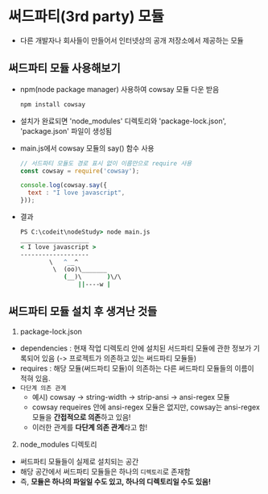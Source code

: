 # 써드파티(3rd party) 모듈

- 다른 개발자나 회사들이 만들어서 인터넷상의 공개 저장소에서 제공하는 모듈

## 써드파티 모듈 사용해보기

- npm(node package manager) 사용하여 cowsay 모듈 다운 받음
  ```cmd
  npm install cowsay
  ```

- 설치가 완료되면 'node_modules' 디렉토리와 'package-lock.json', 'package.json' 파일이 생성됨

- main.js에서 cowsay 모듈의 say() 함수 사용
  ```js
  // 서드파티 모듈도 경로 표시 없이 이름만으로 require 사용
  const cowsay = require('cowsay');

  console.log(cowsay.say({
    text : "I love javascript",
  }));
  ```

- 결과
  ```cmd
  PS C:\codeit\nodeStudy> node main.js
  ___________________
  < I love javascript >
  -------------------
          \   ^__^
           \  (oo)\_______
              (__)\       )\/\
                  ||----w |
  ```

## 써드파티 모듈 설치 후 생겨난 것들

1. package-lock.json

- dependencies : 현재 작업 디렉토리 안에 설치된 서드파티 모듈에 관한 정보가 기록되어 있음 (-> 프로젝트가 의존하고 있는 써드파티 모듈들)
- requires : 해당 모듈(써드파티 모듈)이 의존하는 다른 써드파티 모듈들의 이름이 적혀 있음.
- `다단계 의존 관계`
  - 예시) cowsay -> string-width -> strip-ansi -> ansi-regex 모듈
  - cowsay requeires 안에 ansi-regex 모듈은 없지만, cowsay는 ansi-regex 모듈을 **간접적으로 의존**하고 있음!
  - 이러한 관계를 **다단계 의존 관계**라고 함!

2. node_modules 디렉토리

- 써드파티 모듈들이 실제로 설치되는 공간
- 해당 공간에서 써드파티 모듈들은 하나의 `디렉토리`로 존재함
- 즉, **모듈은 하나의 파일일 수도 있고, 하나의 디렉토리일 수도 있음!**